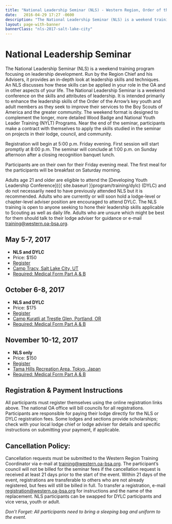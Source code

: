 ```yaml
---
title: "National Leadership Seminar (NLS) - Western Region, Order of the Arrow, Boy Scouts of America"
date:   2016-04-29 17:27 -0600
description: "The National Leadership Seminar (NLS) is a weekend training program focusing on leadership development."
layout: page-with-banner
bannerClass: "nls-2017-salt-lake-city"
---
```


<div class="logo-nls center-block"></div>

# National Leadership Seminar

The National Leadership Seminar (NLS) is a weekend training program focusing on leadership development.
Run by the Region Chief and his Advisers, it provides an in-depth look at leadership skills and techniques.
An NLS discusses how these skills can be applied in your role in the OA and in other aspects of your life.
The National Leadership Seminar is a weekend conference on the skills and attributes of leadership.
It is intended primarily to enhance the leadership skills of the Order of the Arrow’s key youth and adult members as they seek to improve their services to the Boy Scouts of America and the greater community.
The weekend format is designed to complement the longer, more detailed Wood Badge and National Youth Leader Training (NYLT) Programs.
Near the end of the seminar, participants make a contract with themselves to apply the skills studied in the seminar on projects in their lodge, council, and community.

Registration will begin at 5:00 p.m. Friday evening.
First session will start promptly at 8:00 p.m.
The seminar will conclude at 1:00 p.m. on Sunday afternoon after a closing recognition banquet lunch.

Participants are on their own for their Friday evening meal.
The first meal for the participants will be breakfast on Saturday morning.

Adults age 21 and older are eligible to attend the [Developing Youth Leadership Conference]({{ site.baseurl }}program/training/dylc) (DYLC) and do not necessarily need to have previously attended NLS but it is recommended.
Adults who are currently or will soon hold a lodge-level or chapter-level adviser position are encouraged to attend DYLC.
The NLS training is open to anyone seeking to hone their leadership skills applicable to Scouting as well as daily life.
Adults who are unsure which might be best for them should talk to their lodge adviser for guidance or e-mail [training@western.oa-bsa.org](mailto:training@western.oa-bsa.org).

## May 5-7, 2017

* **NLS and DYLC**
* Price: $150
* [Register](https://registration.oa-bsa.org/Event/23)
* [Camp Tracy, Salt Lake City, UT](https://www.saltlakescouts.org/new-scout-camp)
* [Required: Medical Form Part A &amp; B](http://www.scouting.org/filestore/HealthSafety/pdf/680-001_AB.pdf)


## October 6-8, 2017

* **NLS and DYLC**
* Price: $175
* [Register](https://registration.oa-bsa.org/Event/24)
* [Camp Kuratli at Trestle Glen, Portland, OR](http://www.campkuratli.com/)
* [Required: Medical Form Part A &amp; B](http://www.scouting.org/filestore/HealthSafety/pdf/680-001_AB.pdf)


## November 10-12, 2017

* **NLS only**
* Price: $150
* [Register](https://registration.oa-bsa.org/Event/25)
* [Tama Hills Recreation Area, Tokyo, Japan](http://www.yokotasupport.com/tama-hills/)
* [Required: Medical Form Part A &amp; B](http://www.scouting.org/filestore/HealthSafety/pdf/680-001_AB.pdf)


## Registration &amp; Payment Instructions

All participants must register themselves using the online registration links above.
The national OA office will bill councils for all registrations.
Participants are responsible for paying their lodge directly for the NLS or DYLC registration fees.
Some lodges and sections provide scholarships; check with your local lodge chief or lodge adviser for details and specific instructions on submitting your payment, if applicable.

## Cancellation Policy:

Cancellation requests must be submitted to the Western Region Training Coordinator via e-mail at [training@western.oa-bsa.org](mailto:training@western.oa-bsa.org).
The participant’s council will not be billed for the seminar fees if the cancellation request is received at least 21 days prior to the start of the event.
Within 21 days of the event, registrations are transferable to others who are not already registered, but fees will still be billed in full.
To transfer a registration, e-mail [registration@western.oa-bsa.org](mailto:registration@western.oa-bsa.org) for instructions and the name of the replacement.
NLS participants can be swapped for DYLC participants and vice versa, youth or adult.

*Don’t Forget: All participants need to bring a sleeping bag and uniform to the event.*